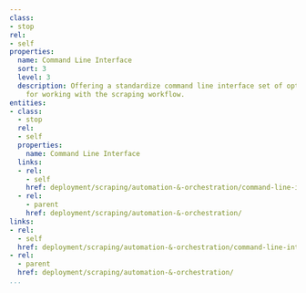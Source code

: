 ```yaml
---
class:
- stop
rel:
- self
properties:
  name: Command Line Interface
  sort: 3
  level: 3
  description: Offering a standardize command line interface set of options and commands
    for working with the scraping workflow.
entities:
- class:
  - stop
  rel:
  - self
  properties:
    name: Command Line Interface
  links:
  - rel:
    - self
    href: deployment/scraping/automation-&-orchestration/command-line-interface.md
  - rel:
    - parent
    href: deployment/scraping/automation-&-orchestration/
links:
- rel:
  - self
  href: deployment/scraping/automation-&-orchestration/command-line-interface.md
- rel:
  - parent
  href: deployment/scraping/automation-&-orchestration/
...
```

